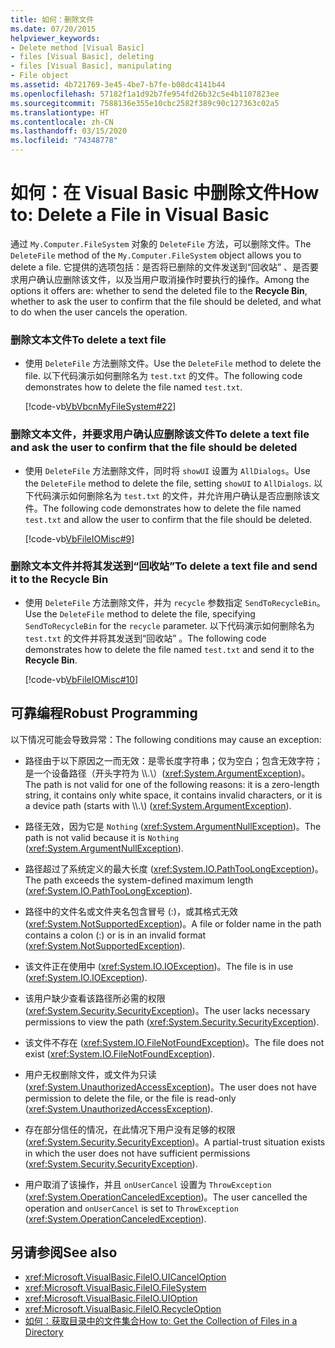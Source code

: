```yaml
---
title: 如何：删除文件
ms.date: 07/20/2015
helpviewer_keywords:
- Delete method [Visual Basic]
- files [Visual Basic], deleting
- files [Visual Basic], manipulating
- File object
ms.assetid: 4b721769-3e45-4be7-b7fe-b08dc4141b44
ms.openlocfilehash: 57182f1a1d92b7fe954fd26b32c5e4b1107823ee
ms.sourcegitcommit: 7588136e355e10cbc2582f389c90c127363c02a5
ms.translationtype: HT
ms.contentlocale: zh-CN
ms.lasthandoff: 03/15/2020
ms.locfileid: "74348778"
---
```

# <a name="how-to-delete-a-file-in-visual-basic"></a><span data-ttu-id="09b2e-102">如何：在 Visual Basic 中删除文件</span><span class="sxs-lookup"><span data-stu-id="09b2e-102">How to: Delete a File in Visual Basic</span></span>

<span data-ttu-id="09b2e-103">通过 `My.Computer.FileSystem` 对象的 `DeleteFile` 方法，可以删除文件。</span><span class="sxs-lookup"><span data-stu-id="09b2e-103">The `DeleteFile` method of the `My.Computer.FileSystem` object allows you to delete a file.</span></span> <span data-ttu-id="09b2e-104">它提供的选项包括：是否将已删除的文件发送到“回收站”  、是否要求用户确认应删除该文件，以及当用户取消操作时要执行的操作。</span><span class="sxs-lookup"><span data-stu-id="09b2e-104">Among the options it offers are: whether to send the deleted file to the **Recycle Bin**, whether to ask the user to confirm that the file should be deleted, and what to do when the user cancels the operation.</span></span>  
  
### <a name="to-delete-a-text-file"></a><span data-ttu-id="09b2e-105">删除文本文件</span><span class="sxs-lookup"><span data-stu-id="09b2e-105">To delete a text file</span></span>  
  
- <span data-ttu-id="09b2e-106">使用 `DeleteFile` 方法删除文件。</span><span class="sxs-lookup"><span data-stu-id="09b2e-106">Use the `DeleteFile` method to delete the file.</span></span> <span data-ttu-id="09b2e-107">以下代码演示如何删除名为 `test.txt` 的文件。</span><span class="sxs-lookup"><span data-stu-id="09b2e-107">The following code demonstrates how to delete the file named `test.txt`.</span></span>  
  
     [!code-vb[VbVbcnMyFileSystem#22](~/samples/snippets/visualbasic/VS_Snippets_VBCSharp/VbVbcnMyFileSystem/VB/Class1.vb#22)]  
  
### <a name="to-delete-a-text-file-and-ask-the-user-to-confirm-that-the-file-should-be-deleted"></a><span data-ttu-id="09b2e-108">删除文本文件，并要求用户确认应删除该文件</span><span class="sxs-lookup"><span data-stu-id="09b2e-108">To delete a text file and ask the user to confirm that the file should be deleted</span></span>  
  
- <span data-ttu-id="09b2e-109">使用 `DeleteFile` 方法删除文件，同时将 `showUI` 设置为 `AllDialogs`。</span><span class="sxs-lookup"><span data-stu-id="09b2e-109">Use the `DeleteFile` method to delete the file, setting `showUI` to `AllDialogs`.</span></span> <span data-ttu-id="09b2e-110">以下代码演示如何删除名为 `test.txt` 的文件，并允许用户确认是否应删除该文件。</span><span class="sxs-lookup"><span data-stu-id="09b2e-110">The following code demonstrates how to delete the file named `test.txt` and allow the user to confirm that the file should be deleted.</span></span>  
  
     [!code-vb[VbFileIOMisc#9](~/samples/snippets/visualbasic/VS_Snippets_VBCSharp/VbFileIOMisc/VB/Class1.vb#9)]  
  
### <a name="to-delete-a-text-file-and-send-it-to-the-recycle-bin"></a><span data-ttu-id="09b2e-111">删除文本文件并将其发送到“回收站”</span><span class="sxs-lookup"><span data-stu-id="09b2e-111">To delete a text file and send it to the Recycle Bin</span></span>  
  
- <span data-ttu-id="09b2e-112">使用 `DeleteFile` 方法删除文件，并为 `recycle` 参数指定 `SendToRecycleBin`。</span><span class="sxs-lookup"><span data-stu-id="09b2e-112">Use the `DeleteFile` method to delete the file, specifying `SendToRecycleBin` for the `recycle` parameter.</span></span> <span data-ttu-id="09b2e-113">以下代码演示如何删除名为 `test.txt` 的文件并将其发送到“回收站”  。</span><span class="sxs-lookup"><span data-stu-id="09b2e-113">The following code demonstrates how to delete the file named `test.txt` and send it to the **Recycle Bin**.</span></span>  
  
     [!code-vb[VbFileIOMisc#10](~/samples/snippets/visualbasic/VS_Snippets_VBCSharp/VbFileIOMisc/VB/Class1.vb#10)]  
  
## <a name="robust-programming"></a><span data-ttu-id="09b2e-114">可靠编程</span><span class="sxs-lookup"><span data-stu-id="09b2e-114">Robust Programming</span></span>  

 <span data-ttu-id="09b2e-115">以下情况可能会导致异常：</span><span class="sxs-lookup"><span data-stu-id="09b2e-115">The following conditions may cause an exception:</span></span>  
  
- <span data-ttu-id="09b2e-116">路径由于以下原因之一而无效：是零长度字符串；仅为空白；包含无效字符；是一个设备路径（开头字符为 \\\\.\\）(<xref:System.ArgumentException>)。</span><span class="sxs-lookup"><span data-stu-id="09b2e-116">The path is not valid for one of the following reasons: it is a zero-length string, it contains only white space, it contains invalid characters, or it is a device path (starts with \\\\.\\) (<xref:System.ArgumentException>).</span></span>  
  
- <span data-ttu-id="09b2e-117">路径无效，因为它是 `Nothing` (<xref:System.ArgumentNullException>)。</span><span class="sxs-lookup"><span data-stu-id="09b2e-117">The path is not valid because it is `Nothing` (<xref:System.ArgumentNullException>).</span></span>  
  
- <span data-ttu-id="09b2e-118">路径超过了系统定义的最大长度 (<xref:System.IO.PathTooLongException>)。</span><span class="sxs-lookup"><span data-stu-id="09b2e-118">The path exceeds the system-defined maximum length (<xref:System.IO.PathTooLongException>).</span></span>  
  
- <span data-ttu-id="09b2e-119">路径中的文件名或文件夹名包含冒号 (:)，或其格式无效 (<xref:System.NotSupportedException>)。</span><span class="sxs-lookup"><span data-stu-id="09b2e-119">A file or folder name in the path contains a colon (:) or is in an invalid format (<xref:System.NotSupportedException>).</span></span>  
  
- <span data-ttu-id="09b2e-120">该文件正在使用中 (<xref:System.IO.IOException>)。</span><span class="sxs-lookup"><span data-stu-id="09b2e-120">The file is in use (<xref:System.IO.IOException>).</span></span>  
  
- <span data-ttu-id="09b2e-121">该用户缺少查看该路径所必需的权限 (<xref:System.Security.SecurityException>)。</span><span class="sxs-lookup"><span data-stu-id="09b2e-121">The user lacks necessary permissions to view the path (<xref:System.Security.SecurityException>).</span></span>  
  
- <span data-ttu-id="09b2e-122">该文件不存在 (<xref:System.IO.FileNotFoundException>)。</span><span class="sxs-lookup"><span data-stu-id="09b2e-122">The file does not exist (<xref:System.IO.FileNotFoundException>).</span></span>  
  
- <span data-ttu-id="09b2e-123">用户无权删除文件，或文件为只读 (<xref:System.UnauthorizedAccessException>)。</span><span class="sxs-lookup"><span data-stu-id="09b2e-123">The user does not have permission to delete the file, or the file is read-only (<xref:System.UnauthorizedAccessException>).</span></span>  
  
- <span data-ttu-id="09b2e-124">存在部分信任的情况，在此情况下用户没有足够的权限 (<xref:System.Security.SecurityException>)。</span><span class="sxs-lookup"><span data-stu-id="09b2e-124">A partial-trust situation exists in which the user does not have sufficient permissions (<xref:System.Security.SecurityException>).</span></span>  
  
- <span data-ttu-id="09b2e-125">用户取消了该操作，并且 `onUserCancel` 设置为 `ThrowException` (<xref:System.OperationCanceledException>)。</span><span class="sxs-lookup"><span data-stu-id="09b2e-125">The user cancelled the operation and `onUserCancel` is set to `ThrowException` (<xref:System.OperationCanceledException>).</span></span>  
  
## <a name="see-also"></a><span data-ttu-id="09b2e-126">另请参阅</span><span class="sxs-lookup"><span data-stu-id="09b2e-126">See also</span></span>

- <xref:Microsoft.VisualBasic.FileIO.UICancelOption>
- <xref:Microsoft.VisualBasic.FileIO.FileSystem>
- <xref:Microsoft.VisualBasic.FileIO.UIOption>
- <xref:Microsoft.VisualBasic.FileIO.RecycleOption>
- [<span data-ttu-id="09b2e-127">如何：获取目录中的文件集合</span><span class="sxs-lookup"><span data-stu-id="09b2e-127">How to: Get the Collection of Files in a Directory</span></span>](../../../../visual-basic/developing-apps/programming/drives-directories-files/how-to-get-the-collection-of-files-in-a-directory.md)
